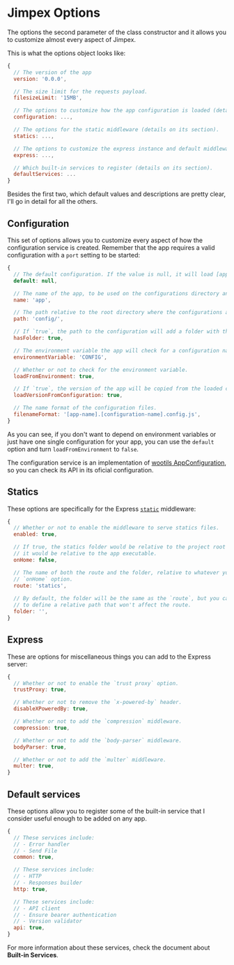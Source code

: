 # Jimpex Options

The options the second parameter of the class constructor and it allows you to customize almost every aspect of Jimpex.

This is what the options object looks like:

```js
{
  // The version of the app
  version: '0.0.0',

  // The size limit for the requests payload.
  filesizeLimit: '15MB',

  // The options to customize how the app configuration is loaded (details on its section).
  configuration: ...,

  // The options for the static middleware (details on its section).
  statics: ...,

  // The options to customize the express instance and default middlewares (details on its section).
  express: ...,

  // Which built-in services to register (details on its section).
  defaultServices: ...
}
```

Besides the first two, which default values and descriptions are pretty clear, I'll go in detail for all the others.

## Configuration

This set of options allows you to customize every aspect of how the configuration service is created. Remember that the app requires a valid configuration with a `port` setting to be started:

```js
{
  // The default configuration. If the value is null, it will load [app-name].config.js
  default: null,

  // The name of the app, to be used on the configurations directory and filenames.
  name: 'app',

  // The path relative to the root directory where the configurations are located.
  path: 'config/',

  // If `true`, the path to the configuration will add a folder with the name of the app.
  hasFolder: true,

  // The environment variable the app will check for a configuration name.
  environmentVariable: 'CONFIG',

  // Whether or not to check for the environment variable.
  loadFromEnvironment: true,

  // If `true`, the version of the app will be copied from the loaded configuration.
  loadVersionFromConfiguration: true,

  // The name format of the configuration files.
  filenameFormat: '[app-name].[configuration-name].config.js',
}
```

As you can see, if you don't want to depend on environment variables or just have one single configuration for your app, you can use the `default` option and turn `loadFromEnvironment` to `false`.

The configuration service is an implementation of [wootils AppConfiguration](https://github.com/homer0/wootils/blob/master/documents/node/appConfiguration.md), so you can check its API in its oficial configuration.

## Statics

These options are specifically for the Express [`static`](https://github.com/expressjs/serve-static) middleware:

```js
{
  // Whether or not to enable the middleware to serve statics files.
  enabled: true,

  // If true, the statics folder would be relative to the project root directory, otherwise,
  // it would be relative to the app executable.
  onHome: false,

  // The name of both the route and the folder, relative to whatever you defined with the
  // `onHome` option.
  route: 'statics',
  
  // By default, the folder will be the same as the `route`, but you can use this option
  // to define a relative path that won't affect the route.
  folder: '',
}
```

## Express

These are options for miscellaneous things you can add to the Express server:

```js
{
  // Whether or not to enable the `trust proxy` option.
  trustProxy: true,

  // Whether or not to remove the `x-powered-by` header.
  disableXPoweredBy: true,

  // Whether or not to add the `compression` middleware.
  compression: true,

  // Whether or not to add the `body-parser` middleware.
  bodyParser: true,

  // Whether or not to add the `multer` middleware.
  multer: true,
}
```

## Default services

These options allow you to register some of the built-in service that I consider useful enough to be added on any app.

```js
{
  // These services include:
  // - Error handler
  // - Send File
  common: true,

  // These services include:
  // - HTTP
  // - Responses builder
  http: true,

  // These services include:
  // - API client
  // - Ensure bearer authentication
  // - Version validator
  api: true,
}
```

For more information about these services, check the document about **Built-in Services**.
